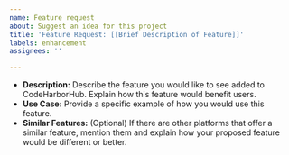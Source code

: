 ```yaml
---
name: Feature request
about: Suggest an idea for this project
title: 'Feature Request: [[Brief Description of Feature]]'
labels: enhancement
assignees: ''

---
```


* **Description:** Describe the feature you would like to see added to CodeHarborHub. Explain how this feature would benefit users.
* **Use Case:** Provide a specific example of how you would use this feature. 
* **Similar Features:** (Optional) If there are other platforms that offer a similar feature, mention them and explain how your proposed feature would be different or better.
